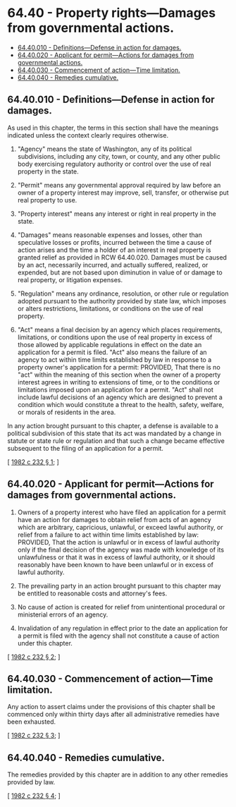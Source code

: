 # 64.40 - Property rights—Damages from governmental actions.
* [64.40.010 - Definitions—Defense in action for damages.](#6440010---definitionsdefense-in-action-for-damages)
* [64.40.020 - Applicant for permit—Actions for damages from governmental actions.](#6440020---applicant-for-permitactions-for-damages-from-governmental-actions)
* [64.40.030 - Commencement of action—Time limitation.](#6440030---commencement-of-actiontime-limitation)
* [64.40.040 - Remedies cumulative.](#6440040---remedies-cumulative)
## 64.40.010 - Definitions—Defense in action for damages.
As used in this chapter, the terms in this section shall have the meanings indicated unless the context clearly requires otherwise.

1. "Agency" means the state of Washington, any of its political subdivisions, including any city, town, or county, and any other public body exercising regulatory authority or control over the use of real property in the state.

2. "Permit" means any governmental approval required by law before an owner of a property interest may improve, sell, transfer, or otherwise put real property to use.

3. "Property interest" means any interest or right in real property in the state.

4. "Damages" means reasonable expenses and losses, other than speculative losses or profits, incurred between the time a cause of action arises and the time a holder of an interest in real property is granted relief as provided in RCW 64.40.020. Damages must be caused by an act, necessarily incurred, and actually suffered, realized, or expended, but are not based upon diminution in value of or damage to real property, or litigation expenses.

5. "Regulation" means any ordinance, resolution, or other rule or regulation adopted pursuant to the authority provided by state law, which imposes or alters restrictions, limitations, or conditions on the use of real property.

6. "Act" means a final decision by an agency which places requirements, limitations, or conditions upon the use of real property in excess of those allowed by applicable regulations in effect on the date an application for a permit is filed. "Act" also means the failure of an agency to act within time limits established by law in response to a property owner's application for a permit: PROVIDED, That there is no "act" within the meaning of this section when the owner of a property interest agrees in writing to extensions of time, or to the conditions or limitations imposed upon an application for a permit. "Act" shall not include lawful decisions of an agency which are designed to prevent a condition which would constitute a threat to the health, safety, welfare, or morals of residents in the area.

In any action brought pursuant to this chapter, a defense is available to a political subdivision of this state that its act was mandated by a change in statute or state rule or regulation and that such a change became effective subsequent to the filing of an application for a permit.

\[ [1982 c 232 § 1](http://leg.wa.gov/CodeReviser/documents/sessionlaw/1982c232.pdf?cite=1982%20c%20232%20§%201); \]

## 64.40.020 - Applicant for permit—Actions for damages from governmental actions.
1. Owners of a property interest who have filed an application for a permit have an action for damages to obtain relief from acts of an agency which are arbitrary, capricious, unlawful, or exceed lawful authority, or relief from a failure to act within time limits established by law: PROVIDED, That the action is unlawful or in excess of lawful authority only if the final decision of the agency was made with knowledge of its unlawfulness or that it was in excess of lawful authority, or it should reasonably have been known to have been unlawful or in excess of lawful authority.

2. The prevailing party in an action brought pursuant to this chapter may be entitled to reasonable costs and attorney's fees.

3. No cause of action is created for relief from unintentional procedural or ministerial errors of an agency.

4. Invalidation of any regulation in effect prior to the date an application for a permit is filed with the agency shall not constitute a cause of action under this chapter.

\[ [1982 c 232 § 2](http://leg.wa.gov/CodeReviser/documents/sessionlaw/1982c232.pdf?cite=1982%20c%20232%20§%202); \]

## 64.40.030 - Commencement of action—Time limitation.
Any action to assert claims under the provisions of this chapter shall be commenced only within thirty days after all administrative remedies have been exhausted.

\[ [1982 c 232 § 3](http://leg.wa.gov/CodeReviser/documents/sessionlaw/1982c232.pdf?cite=1982%20c%20232%20§%203); \]

## 64.40.040 - Remedies cumulative.
The remedies provided by this chapter are in addition to any other remedies provided by law.

\[ [1982 c 232 § 4](http://leg.wa.gov/CodeReviser/documents/sessionlaw/1982c232.pdf?cite=1982%20c%20232%20§%204); \]

